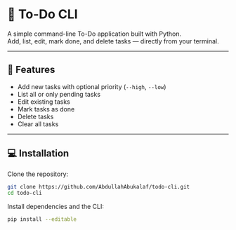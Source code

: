 # 📝 To-Do CLI

A simple command-line To-Do application built with Python.  
Add, list, edit, mark done, and delete tasks — directly from your terminal.

---

## 🚀 Features
- Add new tasks with optional priority (`--high`, `--low`)
- List all or only pending tasks
- Edit existing tasks
- Mark tasks as done
- Delete tasks
- Clear all tasks

---

## 💻 Installation

Clone the repository:
```bash
git clone https://github.com/AbdullahAbukalaf/todo-cli.git
cd todo-cli
```

Install dependencies and the CLI:
```bash
pip install --editable
```


